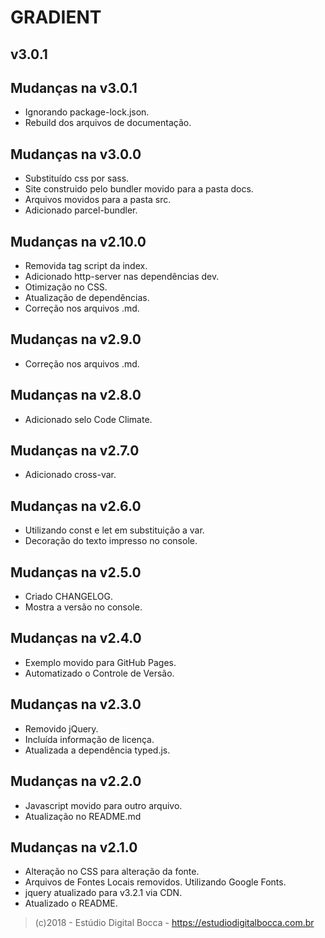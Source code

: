 # GRADIENT

## v3.0.1

## Mudanças na v3.0.1

- Ignorando package-lock.json.
- Rebuild dos arquivos de documentação.

## Mudanças na v3.0.0

- Substituído css por sass.
- Site construido pelo bundler movido para a pasta docs.
- Arquivos movidos para a pasta src.
- Adicionado parcel-bundler.

## Mudanças na v2.10.0

- Removida tag script da index.
- Adicionado http-server nas dependências dev.
- Otimização no CSS.
- Atualização de dependências.
- Correção nos arquivos .md.

## Mudanças na v2.9.0

- Correção nos arquivos .md.

## Mudanças na v2.8.0

- Adicionado selo Code Climate.

## Mudanças na v2.7.0

- Adicionado cross-var.

## Mudanças na v2.6.0

- Utilizando const e let em substituição a var.
- Decoração do texto impresso no console.

## Mudanças na v2.5.0

- Criado CHANGELOG.
- Mostra a versão no console.

## Mudanças na v2.4.0

- Exemplo movido para GitHub Pages.
- Automatizado o Controle de Versão.

## Mudanças na v2.3.0

- Removido jQuery.
- Incluída informação de licença.
- Atualizada a dependência typed.js.

## Mudanças na v2.2.0

- Javascript movido para outro arquivo.
- Atualização no README.md

## Mudanças na v2.1.0

- Alteração no CSS para alteração da fonte.
- Arquivos de Fontes Locais removidos. Utilizando Google Fonts.
- jquery atualizado para v3.2.1 via CDN.
- Atualizado o README.

>(c)2018 - Estúdio Digital Bocca - <https://estudiodigitalbocca.com.br>